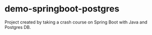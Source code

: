 # demo-springboot-postgres
Project created by taking a crash course on Spring Boot with Java and Postgres DB.
